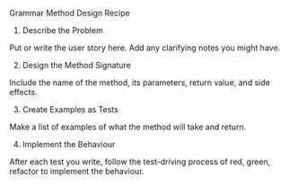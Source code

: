 Grammar  Method Design Recipe

1. Describe the Problem

Put or write the user story here. Add any clarifying notes you might have.

2. Design the Method Signature

Include the name of the method, its parameters, return value, and side effects.






3. Create Examples as Tests

Make a list of examples of what the method will take and return.







4. Implement the Behaviour

After each test you write, follow the test-driving process of red, green, refactor to implement the behaviour.

